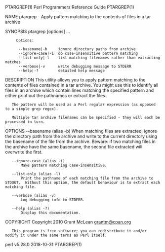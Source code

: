 PTARGREP(1)                                                                  Perl Programmers Reference Guide                                                                 PTARGREP(1)

NAME
       ptargrep - Apply pattern matching to the contents of files in a tar archive

SYNOPSIS
         ptargrep [options] <pattern> <tar file> ...

         Options:

          --basename|-b     ignore directory paths from archive
          --ignore-case|-i  do case-insensitive pattern matching
          --list-only|-l    list matching filenames rather than extracting matches
          --verbose|-v      write debugging message to STDERR
          --help|-?         detailed help message

DESCRIPTION
       This utility allows you to apply pattern matching to the contents of files contained in a tar archive.  You might use this to identify all files in an archive which contain lines
       matching the specified pattern and either print out the pathnames or extract the files.

       The pattern will be used as a Perl regular expression (as opposed to a simple grep regex).

       Multiple tar archive filenames can be specified - they will each be processed in turn.

OPTIONS
       --basename (alias -b)
           When matching files are extracted, ignore the directory path from the archive and write to the current directory using the basename of the file from the archive.  Beware: if
           two matching files in the archive have the same basename, the second file extracted will overwrite the first.

       --ignore-case (alias -i)
           Make pattern matching case-insensitive.

       --list-only (alias -l)
           Print the pathname of each matching file from the archive to STDOUT.  Without this option, the default behaviour is to extract each matching file.

       --verbose (alias -v)
           Log debugging info to STDERR.

       --help (alias -?)
           Display this documentation.

COPYRIGHT
       Copyright 2010 Grant McLean <grantm@cpan.org>

       This program is free software; you can redistribute it and/or modify it under the same terms as Perl itself.

perl v5.28.0                                                                            2018-10-31                                                                            PTARGREP(1)
